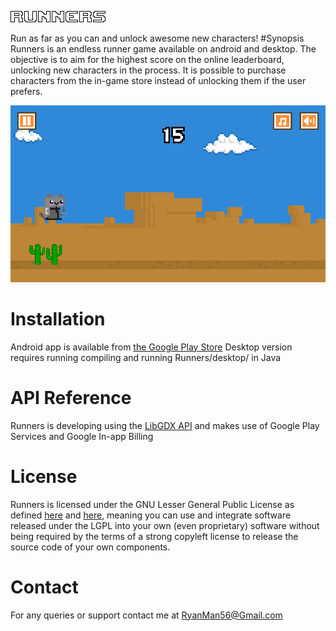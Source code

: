 ![Runners](https://github.com/RyanMan56/Runners/blob/master/android/assets/Menu.png?raw=true "Runners")

Run as far as you can and unlock awesome new characters!
#Synopsis
Runners is an endless runner game available on android and desktop. The objective is to aim for the highest score on the online leaderboard, unlocking new characters in the process. It is possible to purchase characters from the in-game store instead of unlocking them if the user prefers.

![In-game screenshot](https://github.com/RyanMan56/Runners/blob/master/Screenshot.png?raw=true "Battle Cat!")

# Installation
Android app is available from [the Google Play Store](https://play.google.com/store/apps/details?id=com.subzero.runners.android)
Desktop version requires running compiling and running Runners/desktop/ in Java

# API Reference
Runners is developing using the [LibGDX API](https://libgdx.badlogicgames.com/) and makes use of Google Play Services and Google In-app Billing

# License
Runners is licensed under the GNU Lesser General Public License as defined [here](http://www.gnu.org/licenses/gpl.txt) and [here](http://www.gnu.org/licenses/lgpl.txt), meaning you can use and integrate software released under the LGPL into your own (even proprietary) software without being required by the terms of a strong copyleft license to release the source code of your own components.

# Contact
For any queries or support contact me at [RyanMan56@Gmail.com](RyanMan56@Gmail.com)
